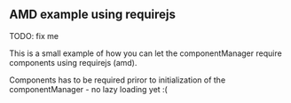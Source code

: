 ## AMD example using requirejs

TODO: fix me

This is a small example of how you can let the componentManager require components using requirejs (amd).

Components has to be required priror to initialization of the componentManager - no lazy loading yet :(
